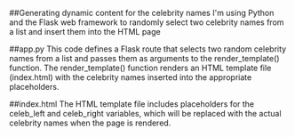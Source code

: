 
##Generating dynamic content for the celebrity names
I'm using Python and the Flask web framework to randomly select two celebrity names from a list and insert them into the HTML page

##app.py 
This code defines a Flask route that selects two random celebrity names from a list and passes them as arguments to the render_template() function. The render_template() function renders an HTML template file (index.html) with the celebrity names inserted into the appropriate placeholders.

##index.html
The HTML template file includes placeholders for the celeb_left and celeb_right variables, which will be replaced with the actual celebrity names when the page is rendered.